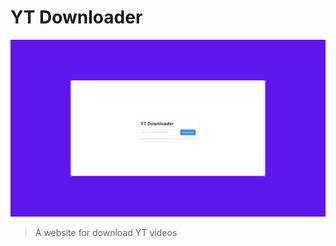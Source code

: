# YT Downloader
<img src="https://github.com/OrlatoDev/yt-downloader/blob/main/banner.png"></img>
> A website for download YT videos
